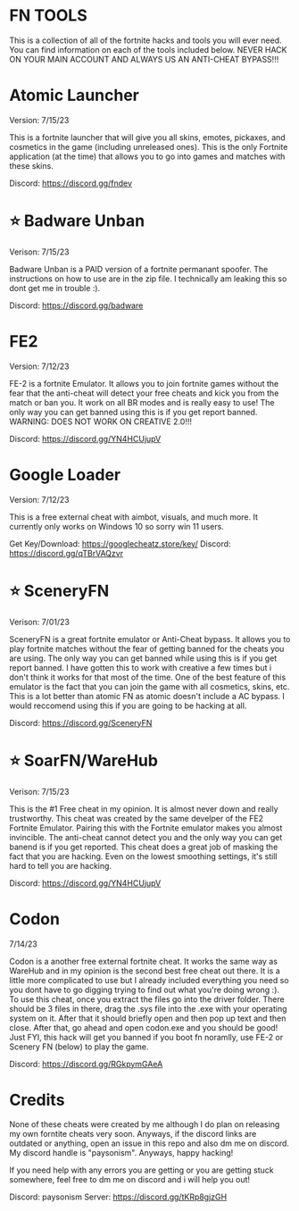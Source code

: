 # FN TOOLS

This is a collection of all of the fortnite hacks and tools you will ever need. You can find information on each of the tools included below. NEVER HACK ON YOUR MAIN ACCOUNT AND ALWAYS US AN ANTI-CHEAT BYPASS!!!

# Atomic Launcher
Version: 7/15/23

This is a fortnite launcher that will give you all skins, emotes, pickaxes, and cosmetics in the game (including unreleased ones).
This is the only Fortnite application (at the time) that allows you to go into games and matches with these skins.

Discord: https://discord.gg/fndev

# ⭐ Badware Unban
Verison: 7/15/23

Badware Unban is a PAID version of a fortnite permanant spoofer. The instructions on how to use are in the zip file. I technically am
leaking this so dont get me in trouble :).

Discord: https://discord.gg/badware

# FE2
Version: 7/12/23

FE-2 is a fortnite Emulator. It allows you to join fortnite games without the fear that the anti-cheat will detect your free cheats and kick
you from the match or ban you. It work on all BR modes and is really easy to use! The only way you can get banned using this is if you get report banned.
WARNING: DOES NOT WORK ON CREATIVE 2.0!!!

Discord: https://discord.gg/YN4HCUjupV

# Google Loader
Version: 7/12/23

This is a free external cheat with aimbot, visuals, and much more. It currently only works on Windows 10 so sorry win 11 users.

Get Key/Download: https://googlecheatz.store/key/
Discord: https://discord.gg/qTBrVAQzvr

# ⭐ SceneryFN
Verison: 7/01/23

SceneryFN is a great fortnite emulator or Anti-Cheat bypass. It allows you to play fortnite matches without the fear of getting banned for the cheats you are using. The only
way you can get banned while using this is if you get report banned. I have gotten this to work with creative a few times but i don't think it works for that most of the time.
One of the best feature of this emulator is the fact that you can join the game with all cosmetics, skins, etc. This is a lot better than atomic FN as atomic doesn't include a
AC bypass. I would reccomend using this if you are going to be hacking at all.

Discord: https://discord.gg/SceneryFN

# ⭐ SoarFN/WareHub
Verison: 7/15/23

This is the #1 Free cheat in my opinion. It is almost never down and really trustworthy. This cheat was created by the same develper of the FE2 Fortnite Emulator.
Pairing this with the Fortnite emulator makes you almost invincible. The anti-cheat cannot detect you and the only way you can get banend is if you get reported.
This cheat does a great job of masking the fact that you are hacking. Even on the lowest smoothing settings, it's still hard to tell you are hacking.

Discord: https://discord.gg/YN4HCUjupV

# Codon
7/14/23

Codon is a another free external fortnite cheat. It works the same way as WareHub and in my opinion is the second best free cheat out there. It is a little more
complicated to use but I already included everything you need so you dont have to go digging trying to find out what you're doing wrong :). To use this cheat, once
you extract the files go into the driver folder. There should be 3 files in there, drag the .sys file into the .exe with your operating system on it. After that it
should briefly open and then pop up text and then close. After that, go ahead and open codon.exe and you should be good! Just FYI, this hack will get you banned if you boot fn noramlly, use FE-2 or Scenery FN (below) to play the game.

Discord: https://discord.gg/RGkpymGAeA

# Credits

None of these cheats were created by me although I do plan on releasing my own forntite cheats very soon. Anyways, if the discord links are outdated or anything, open an issue
in this repo and also dm me on discord. My discord handle is "paysonism". Anyways, happy hacking!

If you need help with any errors you are getting or you are getting stuck somewhere, feel free to dm me on discord and i will help you out!

Discord: paysonism
Server: https://discord.gg/tKRp8gjzGH
